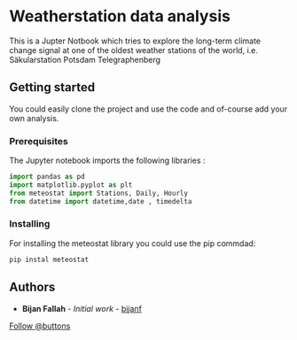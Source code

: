 # Weatherstation data analysis
This is a Jupter Notbook which tries to explore the long-term climate change signal at one of the oldest weather stations of the world, i.e. Säkularstation Potsdam Telegraphenberg

## Getting started
You could easily clone the project and use the code and of-course add your own analysis. 

### Prerequisites 
The Jupyter notebook imports the following libraries : 
```Python
import pandas as pd
import matplotlib.pyplot as plt
from meteostat import Stations, Daily, Hourly
from datetime import datetime,date , timedelta
```
### Installing
For installing the meteostat library you could use the pip commdad: 
```Bash
pip instal meteostat
```
## Authors

* **Bijan Fallah** - *Initial work* - [bijanf](https://github.com/bijanf)
<!-- Place this tag where you want the button to render. -->
<a class="github-button" href="https://github.com/buttons" aria-label="Follow @buttons on GitHub">Follow @buttons</a>
